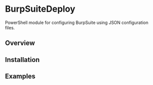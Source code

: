 # BurpSuiteDeploy

PowerShell module for configuring BurpSuite using JSON configuration files.

## Overview

## Installation

## Examples

